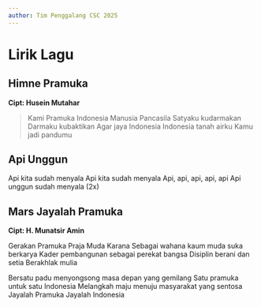 ```yaml
---
author: Tim Penggalang CSC 2025
---
```


# Lirik Lagu

## Himne Pramuka
**Cipt: Husein Mutahar**

> Kami Pramuka Indonesia
> Manusia Pancasila
Satyaku kudarmakan
Darmaku kubaktikan
Agar jaya Indonesia
Indonesia tanah airku
Kamu jadi pandumu


## Api Unggun

Api kita sudah menyala
Api kita sudah menyala
Api, api, api, api, api
Api unggun sudah menyala (2x)


## Mars Jayalah Pramuka
**Cipt: H. Munatsir Amin**

Gerakan Pramuka Praja Muda Karana
Sebagai wahana kaum muda suka berkarya
Kader pembangunan sebagai perekat bangsa
Disiplin berani dan setia
Berakhlak mulia

Bersatu padu menyongsong masa depan yang gemilang
Satu pramuka untuk satu Indonesia
Melangkah maju menuju masyarakat yang sentosa
Jayalah Pramuka Jayalah Indonesia
